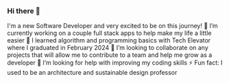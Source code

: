 ### Hi there 👋
I'm a new Software Developer and very excited to be on this journey!
🔭 I’m currently working on a couple full stack apps to help make my life a little easier
🌱 I learned algorithm and programming basics with Tech Elevator where I graduated in February 2024
👯 I’m looking to collaborate on any projects that will allow me to contribute to a team and  help me grow as a developer 
🤔 I’m looking for help with improving my coding skills
⚡ Fun fact: I used to be an architecture and sustainable design professor


<!--
**ChitsMW/ChitsMW** is a ✨ _special_ ✨ repository because its `README.md` (this file) appears on your GitHub profile.

Here are some ideas to get you started:

- 🔭 I’m currently working on ...
- 🌱 I’m currently learning ...
- 👯 I’m looking to collaborate on ...
- 🤔 I’m looking for help with ...
- 💬 Ask me about ...
- 📫 How to reach me: ...
- 😄 Pronouns: ...
- ⚡ Fun fact: ...
-->
